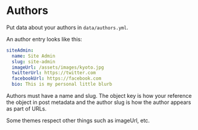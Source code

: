 
# Authors #

Put data about your authors in `data/authors.yml`.

An author entry looks like this:

```yml
siteAdmin:
  name: Site Admin
  slug: site-admin
  imageUrl: /assets/images/kyoto.jpg
  twitterUrl: https://twitter.com
  facebookUrl: https://facebook.com
  bio: This is my personal little blurb
```

Authors must have a name and slug. The object key is how your reference the
object in post metadata and the author slug is how the author appears as
part of URLs.

Some themes respect other things such as imageUrl, etc.
